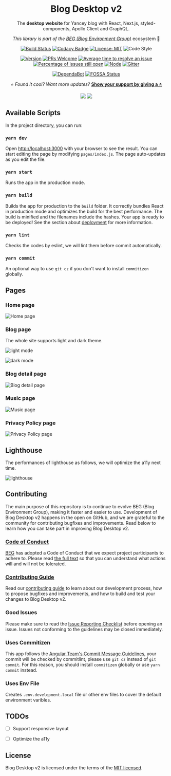 <div align="center">

# Blog Desktop v2

The **desktop website** for Yancey blog with React, Next.js, styled-components, Apollo Client and GraphQL.

_This library is part of the [BEG (Blog Environment Group)](https://github.com/Yancey-Blog)_ ecosystem 📖

[![Build Status](https://travis-ci.com/Yancey-Blog/blog-desktop-v2.svg?branch=master)](https://travis-ci.com/Yancey-Blog/blog-desktop-v2)
[![Codacy Badge](https://api.codacy.com/project/badge/Grade/8301052718f145cb9be68a6a28717f41)](https://www.codacy.com/app/YanceyOfficial/blog-desktop-v2?utm_source=github.com&utm_medium=referral&utm_content=Yancey-Blog/blog-desktop-v2&utm_campaign=Badge_Grade)
[![License: MIT](https://img.shields.io/badge/License-MIT-green.svg)](https://opensource.org/licenses/MIT)
![Code Style](https://camo.githubusercontent.com/c83b8df34339bd302b7fd3fbb631f99ba25f87f8/68747470733a2f2f696d672e736869656c64732e696f2f62616467652f636f64655f7374796c652d70726574746965722d6666363962342e737667)

[![Version](https://img.shields.io/badge/version-2.2.0-blue.svg)](https://github.com/Yancey-Blog/blog-desktop-v2)
[![PRs Welcome](https://img.shields.io/badge/PRs-welcome-green.svg)](https://github.com/Yancey-Blog/blog-desktop-v2/pulls)
[![Average time to resolve an issue](https://isitmaintained.com/badge/resolution/Yancey-Blog/blog-desktop-v2.svg)](https://isitmaintained.com/project/Yancey-Blog/blog-desktop-v2)
[![Percentage of issues still open](https://isitmaintained.com/badge/open/Yancey-Blog/blog-desktop-v2.svg)](https://isitmaintained.com/project/Yancey-Blog/blog-desktop-v2)
[![Node](https://img.shields.io/badge/node-%3E%3D12.16.0-orange.svg)](https://nodejs.org/en/)
[![Gitter](https://badges.gitter.im/yancey-official/community.svg)](https://gitter.im/yancey-official/community?utm_source=badge&utm_medium=badge&utm_campaign=pr-badge)

[![DependaBot](https://camo.githubusercontent.com/1fe7004c016a5ab641008b9579409c784eaa1725/68747470733a2f2f696d672e736869656c64732e696f2f62616467652f446570656e6461626f742d656e61626c65642d626c75652e737667)](https://dependabot.com/)
[![FOSSA Status](https://app.fossa.com/api/projects/git%2Bgithub.com%2FYancey-Blog%2Fblog-desktop-v2.svg?type=shield)](https://app.fossa.com/projects/git%2Bgithub.com%2FYancey-Blog%2Fblog-desktop-v2?ref=badge_shield)

⭐️ _Found it cool? Want more updates?_ [**Show your support by giving a ⭐️**](https://github.com/Yancey-Blog/blog-desktop-v2/stargazers)

<a href="https://www.paypal.me/yanceyleo" target="_blank"><img src="https://img.shields.io/badge/Donate-PayPal-ff3f59.svg"/></a>
<a href="https://twitter.com/YanceyOfficial" target="_blank"><img src="https://img.shields.io/twitter/follow/YanceyOfficial.svg?style=social&label=Follow"></a>

</div>

## Available Scripts

In the project directory, you can run:

### `yarn dev`

Open [http://localhost:3000](http://localhost:3000) with your browser to see the result. You can start editing the page by modifying `pages/index.js`. The page auto-updates as you edit the file.

### `yarn start`

Runs the app in the production mode.

### `yarn build`

Builds the app for production to the `build` folder. It correctly bundles React in production mode and optimizes the build for the best performance. The build is minified and the filenames include the hashes. Your app is ready to be deployed! See the section about [deployment](https://facebook.github.io/create-react-app/docs/deployment) for more information.

### `yarn lint`

Checks the codes by eslint, we will lint them before commit automatically.

### `yarn commit`

An optional way to use `git cz` if you don't want to install `commitizen` globally.

## Pages

### Home page

![Home page](https://static.yancey.app/Jietu20200518-234148.jpg)

### Blog page

The whole site supports light and dark theme.

![light mode](https://static.yancey.app/Jietu20200518-234218.jpg)

![dark mode](https://static.yancey.app/Jietu20200518-234224.jpg)

### Blog detail page

![Blog detail page](https://static.yancey.app/Jietu20200518-234354.jpg)

### Music page

![Music page](https://static.yancey.app/Jietu20200518-234240.jpg)

### Privacy Policy page

![Privacy Policy page](https://static.yancey.app/Jietu20200518-234420.jpg)

## Lighthouse

The performances of lighthouse as follows, we will optimize the a11y next time.

![lighthouse](https://static.yancey.app/Jietu20200514-122909.jpg)

## Contributing

The main purpose of this repository is to continue to evolve BEG (Blog Environment Group), making it faster and easier to use. Development of Blog Desktop v2 happens in the open on GitHub, and we are grateful to the community for contributing bugfixes and improvements. Read below to learn how you can take part in improving Blog Desktop v2.

### [Code of Conduct](./CODE_OF_CONDUCT.md)

[BEG](https://github.com/Yancey-Blog) has adopted a Code of Conduct that we expect project participants to adhere to. Please read [the full text](./CODE_OF_CONDUCT.md) so that you can understand what actions will and will not be tolerated.

### [Contributing Guide](./CONTRIBUTING.md)

Read our [contributing guide](./CONTRIBUTING.md) to learn about our development process, how to propose bugfixes and improvements, and how to build and test your changes to Blog Desktop v2.

### Good Issues

Please make sure to read the [Issue Reporting Checklist](./.github/ISSUE_TEMPLATE/bug_report.md) before opening an issue. Issues not conforming to the guidelines may be closed immediately.

### Uses Commitizen

This app follows the [Angular Team's Commit Message Guidelines](https://github.com/angular/angular/blob/master/CONTRIBUTING.md#commit), your commit will be checked by commitlint, please use `git cz` instead of `git commit`. For this reason, you should install `commitizen` globally or use `yarn commit` instead.

### Uses Env File

Creates `.env.development.local` file or other env files to cover the default environment varibles.

## TODOs

- [ ] Support responsive layout

- [ ] Optimize the a11y

## License

Blog Desktop v2 is licensed under the terms of the [MIT licensed](https://opensource.org/licenses/MIT).
